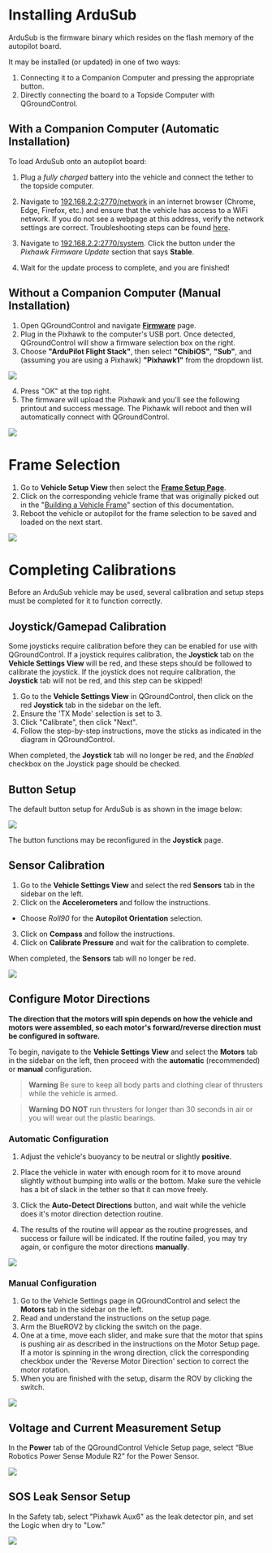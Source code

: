 # Installing ArduSub

ArduSub is the firmware binary which resides on the flash memory of the autopilot board. 

It may be installed (or updated) in one of two ways:
1. Connecting it to a Companion Computer and pressing the appropriate button.
2. Directly connecting the board to a Topside Computer with QGroundControl.

## With a Companion Computer (Automatic Installation)

To load ArduSub onto an autopilot board:

1. Plug a *fully charged* battery into the vehicle and connect the tether to the topside computer.

2. Navigate to [192.168.2.2:2770/network](192.168.2.2:2770/network) in an internet browser (Chrome, Edge, Firefox, etc.) and ensure that the vehicle has access to a WiFi network. If you do not see a webpage at this address, verify the network settings are correct. Troubleshooting steps can be found [here](/troubleshooting/troubleshooting.html).

3. Navigate to [192.168.2.2:2770/system](192.168.2.2:2770/system). Click the button under the *Pixhawk Firmware Update* section that says **Stable**.

4. Wait for the update process to complete, and you are finished!


## Without a Companion Computer (Manual Installation)

1. Open QGroundControl and navigate **[Firmware](/reference/ardusub/firmware-page.md)** page.
2. Plug in the Pixhawk to the computer's USB port. Once detected, QGroundControl will show a firmware selection box on the right. 
3. Choose **"ArduPilot Flight Stack"**, then select **"ChibiOS"**, **"Sub"**, and (assuming you are using a Pixhawk) **"Pixhawk1"** from the dropdown list.

<img src="/images/qgc/firmware-2.png" class="img-responsive img-center" />

4. Press "OK" at the top right. 
5. The firmware will upload the Pixhawk and you'll see the following printout and success message. The Pixhawk will reboot and then will automatically connect with QGroundControl.

<img src="/images/qgc/firmware-3.png" class="img-responsive img-center" />

# Frame Selection

1. Go to **Vehicle Setup View** then select the **[Frame Setup Page](/reference/ardusub/frame-setup-page.md)**.
2. Click on the corresponding vehicle frame that was originally picked out in the "[Building a Vehicle Frame](/quick-start/vehicle-frame.md)" section of this documentation.
3. Reboot the vehicle or autopilot for the frame selection to be saved and loaded on the next start.

<img src="/images/reference/reference-ardusub-frame.png" class="img-responsive img-center" style="max-height:600px;">

# Completing Calibrations

Before an ArduSub vehicle may be used, several calibration and setup steps must be completed for it to function correctly.

## Joystick/Gamepad Calibration

Some joysticks require calibration before they can be enabled for use with QGroundControl. If a joystick requires calibration, the **Joystick** tab on the **Vehicle Settings View** will be red, and these steps should be followed to calibrate the joystick. If the joystick does not require calibration, the **Joystick** tab will not be red, and this step can be skipped!

1. Go to the **Vehicle Settings View** in QGroundControl, then click on the red **Joystick** tab in the sidebar on the left.
2. Ensure the 'TX Mode' selection is set to 3.
3. Click "Calibrate", then click "Next".
4. Follow the step-by-step instructions, move the sticks as indicated in the diagram in QGroundControl.

When completed, the **Joystick** tab will no longer be red, and the *Enabled* checkbox on the Joystick page should be checked.

## Button Setup

The default button setup for ArduSub is as shown in the image below:

<img src="/images/reference/reference-operational-joystick-defaults.png" class="img-responsive img-center" style="max-height:600px;">

The button functions may be reconfigured in the **Joystick** page.

## Sensor Calibration

1. Go to the **Vehicle Settings View** and select the red **Sensors** tab in the sidebar on the left.
2. Click on the **Accelerometers** and follow the instructions.
* Choose <em>Roll90</em> for the **Autopilot Orientation** selection.
3. Click on **Compass** and follow the instructions.
4. Click on **Calibrate Pressure** and wait for the calibration to complete.

When completed, the **Sensors** tab will no longer be red.

<img src="/images/quick-start/quick-start-sensor-calibration-complete.png" class="img-responsive img-center" style="max-height:600px;">

## Configure Motor Directions

**The direction that the motors will spin depends on how the vehicle and motors were assembled, so each motor's forward/reverse direction must be configured in software.**

To begin, navigate to the **Vehicle Settings View** and select the **Motors** tab in the sidebar on the left, then proceed with the **automatic** (recommended) or **manual** configuration.</p>

> **Warning** Be sure to keep all body parts and clothing clear of thrusters while the vehicle is armed.

> **Warning** **DO NOT** run thrusters for longer than 30 seconds in air or you will wear out the plastic bearings.

### Automatic Configuration

1. Adjust the vehicle's buoyancy to be neutral or slightly **positive**.

2. Place the vehicle in water with enough room for it to move around slightly without bumping into walls or the bottom. Make sure the vehicle has a bit of slack in the tether so that it can move freely.

3. Click the <strong>Auto-Detect Directions</strong> button, and wait while the vehicle does it's motor direction detection routine.

4. The results of the routine will appear as the routine progresses, and success or failure will be indicated. If the routine failed, you may try again, or configure the motor directions **manually**.

<img src="/images/quick-start/quick-start-autodetect-motors.png" class="img-responsive img-center" style="max-height:600px;">


### Manual Configuration

1. Go to the Vehicle Settings page in QGroundControl and select the **Motors** tab in the sidebar on the left.
2. Read and understand the instructions on the setup page.
3. Arm the BlueROV2 by clicking the switch on the page.
4. One at a time, move each slider, and make sure that the motor that spins is pushing air as described in the instructions on the Motor Setup page. If a motor is spinning in the wrong direction, click the corresponding checkbox under the 'Reverse Motor Direction' section to correct the motor rotation.
5. When you are finished with the setup, disarm the ROV by clicking the switch.

<img src="/images/quick-start/quick-start-manual-motor-directions.png" class="img-responsive img-center" style="max-height:600px;">
   
## Voltage and Current Measurement Setup

In the **Power** tab of the QGroundControl Vehicle Setup page, select “Blue Robotics Power Sense Module R2” for the Power Sensor.

<img src="/images/reference/reference-ardusub-power-psmr2.png" class="img-responsive img-center" style="max-height:600px;">

## SOS Leak Sensor Setup

<p>In the Safety tab, select "Pixhawk Aux6" as the leak detector pin, and set the Logic when dry to "Low."</p>

<img src="/images/quick-start/quick-start-leak-sensor.png" class="img-responsive img-center" style="max-height:600px;">
